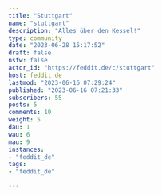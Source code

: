 ```yaml
---
title: "Stuttgart" 
name: "stuttgart"
description: "Alles über den Kessel!"
type: community
date: "2023-06-28 15:17:52"
draft: false
nsfw: false
actor_id: "https://feddit.de/c/stuttgart"
host: feddit.de
lastmod: "2023-06-16 07:29:24"
published: "2023-06-16 07:21:33"
subscribers: 55
posts: 5
comments: 10
weight: 5
dau: 1
wau: 6
mau: 9
instances:
- "feddit_de"
tags: 
- "feddit_de"

---
```

